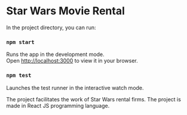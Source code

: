 # Star Wars Movie Rental

In the project directory, you can run:

### `npm start`

Runs the app in the development mode.\
Open [http://localhost:3000](http://localhost:3000) to view it in your browser.


### `npm test`

Launches the test runner in the interactive watch mode.

The project facilitates the work of Star Wars rental firms. The project is made in React JS programming language. 
